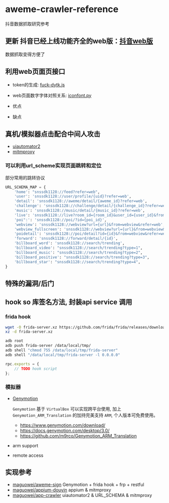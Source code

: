 # aweme-crawler-reference

抖音数据抓取研究参考

## 更新 抖音已经上线功能齐全的web版：[抖音web版](https://www.douyin.com/?stay=1)

数据抓取变得方便了

## 利用web页面页接口

- token的生成: [fuck-dytk.js](./fuck-dytk.js)
- web页面数字字体对照关系: [iconfont.py](./iconfont.py)

- 优点
- 缺点

## 真机/模拟器点击配合中间人攻击

- [uiautomator2](https://github.com/openatx/uiautomator2)
- [mitmproxy](https://github.com/mitmproxy/mitmproxy)

### 可以利用url_scheme实现页面跳转和定位

部分常用的跳转协议

```python
URL_SCHEMA_MAP = {
    'home': "snssdk1128://feed?refer=web",
    'user': 'snssdk1128://user/profile/{uid}?refer=web',
    'detail': 'snssdk1128://aweme/detail/{aweme_id}?refer=web',
    'challenge': 'snssdk1128://challenge/detail/{challenge_id}?refer=web',
    'music': 'snssdk1128://music/detail/{music_id}?refer=web',
    'live': 'snssdk1128://live?room_id={room_id}&user_id={user_id}&from=webview&refer=web',
    'poi":': 'snssdk1128://poi/?id={poi_id}',
    'webview': 'snssdk1128://webview?url={url}&from=webview&refer=web',
    'webview_fullscreen': 'snssdk1128://webview?url={url}&from=webview&hide_nav_bar=1&refer=web',
    'poidetail': 'snssdk1128://poi/detail?id={id}&from=webview&refer=web',
    'forward': 'snssdk1128://forward/detail/{id}',
    'billboard_word': 'snssdk1128://search/trending',
    'billboard_video': "snssdk1128://search/trending?type=1",
    'billboard_music': "snssdk1128://search/trending?type=2",
    'billboard_positive': "snssdk1128://search/trending?type=3",
    'billboard_star': "snssdk1128://search/trending?type=4",
}
```

## 特殊的漏洞/后门

## hook so 库签名方法, 封装api service 调用

### frida hook

```bash
wget -O frida-server.xz https://github.com/frida/frida/releases/download/12.8.13/frida-server-12.8.13-android-x86.xz
xz -d frida-server.xz

adb root
adb push frida-server /data/local/tmp/
adb shell "chmod 755 /data/local/tmp/frida-server"
adb shell "/data/local/tmp/frida-server -l 0.0.0.0"
```

```javascript
rpc.exports = {
    // TODO hook script
};
```

### 模拟器

- [Genymotion](https://www.genymotion.com/)

    `Genymotion` 基于 `VirtualBox` 可以实现跨平台使用, 加上 `Genymotion_ARM_Translation` 的加持完美支持 `ARM`, 个人版本可免费使用。

    - https://www.genymotion.com/download/
    - https://docs.genymotion.com/desktop/3.0/
    - https://github.com/m9rco/Genymotion_ARM_Translation

- arm support
- remote access


## 实现参考

- [maguowei/aweme-sign](https://github.com/maguowei/aweme-sign) Genymotion + frida hook + frp + restful
- [maguowei/appium-douyin](https://github.com/maguowei/appium-douyin) appium & mitmproxy
- [maguowei/app-crawler](https://github.com/maguowei/app-crawler)  uiautomator2 & URL_SCHEMA & mitmproxy

